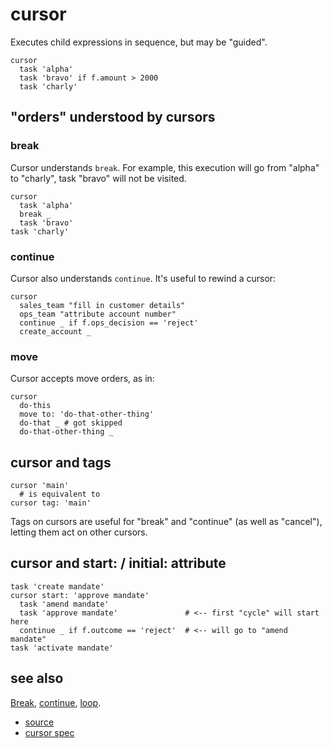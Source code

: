 
# cursor

Executes child expressions in sequence, but may be "guided".

```
cursor
  task 'alpha'
  task 'bravo' if f.amount > 2000
  task 'charly'
```

## "orders" understood by cursors

### break

Cursor understands `break`. For example, this execution will go from
"alpha" to "charly", task "bravo" will not be visited.
```
cursor
  task 'alpha'
  break _
  task 'bravo'
task 'charly'
```

### continue

Cursor also understands `continue`. It's useful to rewind a cursor:
```
cursor
  sales_team "fill in customer details"
  ops_team "attribute account number"
  continue _ if f.ops_decision == 'reject'
  create_account _
```

### move

Cursor accepts move orders, as in:
```
cursor
  do-this
  move to: 'do-that-other-thing'
  do-that _ # got skipped
  do-that-other-thing _
```


## cursor and tags

```
cursor 'main'
  # is equivalent to
cursor tag: 'main'
```

Tags on cursors are useful for "break" and "continue" (as well as "cancel"),
letting them act on other cursors.


## cursor and start: / initial: attribute

```
task 'create mandate'
cursor start: 'approve mandate'
  task 'amend mandate'
  task 'approve mandate'               # <-- first "cycle" will start here
  continue _ if f.outcome == 'reject'  # <-- will go to "amend mandate"
task 'activate mandate'
```

## see also

[Break](break.md), [continue](break.md), [loop](loop.md).


* [source](https://github.com/floraison/flor/tree/master/lib/flor/pcore/cursor.rb)
* [cursor spec](https://github.com/floraison/flor/tree/master/spec/pcore/cursor_spec.rb)

